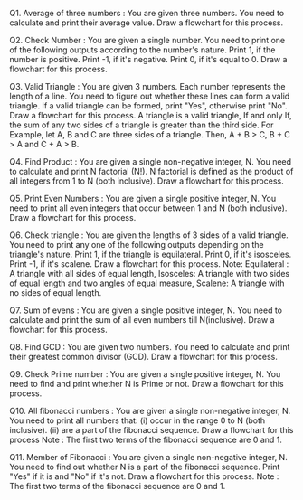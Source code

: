 Q1. Average of three numbers : You are given three numbers. You need to calculate and print their average value. Draw a flowchart for this process.

Q2. Check Number : You are given a single number. You need to print one of the following outputs according to the number's nature. Print 1, if the number is positive. Print -1, if it's negative. Print 0, if it's equal to 0. Draw a flowchart for this process.

Q3. Valid Triangle : You are given 3 numbers. Each number represents the length of a line. You need to figure out whether these lines can form a valid triangle. If a valid triangle can be formed, print "Yes", otherwise print "No". Draw a flowchart for this process. A triangle is a valid triangle, If and only If, the sum of any two sides of a triangle is greater than the third side. For Example, let A, B and C are three sides of a triangle. Then, A + B > C, B + C > A and C + A > B.

Q4. Find Product : You are given a single non-negative integer, N. You need to calculate and print N factorial (N!). N factorial is defined as the product of all integers from 1 to N (both inclusive). Draw a flowchart for this process.

Q5. Print Even Numbers : You are given a single positive integer, N. You need to print all even integers that occur between 1 and N (both inclusive). Draw a flowchart for this process.

Q6. Check triangle : You are given the lengths of 3 sides of a valid triangle. You need to print any one of the following outputs depending on the triangle's nature. Print 1, if the triangle is equilateral. Print 0, if it's isosceles. Print -1, if it's scalene. Draw a flowchart for this process.
Note: Equilateral : A triangle with all sides of equal length, Isosceles: A triangle with two sides of equal length and two angles of equal measure, Scalene: A triangle with no sides of equal length.

Q7. Sum of evens : You are given a single positive integer, N. You need to calculate and print the sum of all even numbers till N(inclusive). Draw a flowchart for this process.

Q8. Find GCD : You are given two numbers. You need to calculate and print their greatest common divisor (GCD). Draw a flowchart for this process.

Q9. Check Prime number : You are given a single positive integer, N. You need to find and print whether N is Prime or not. Draw a flowchart for this process.

Q10. All fibonacci numbers : You are given a single non-negative integer, N. You need to print all numbers that: (i) occur in the range 0 to N (both inclusive). (ii) are a part of the fibonacci sequence. Draw a flowchart for this process
Note : The first two terms of the fibonacci sequence are 0 and 1.

Q11. Member of Fibonacci : You are given a single non-negative integer, N. You need to find out whether N is a part of the fibonacci sequence. Print "Yes" if it is and "No" if it's not. Draw a flowchart for this process.
Note : The first two terms of the fibonacci sequence are 0 and 1.
